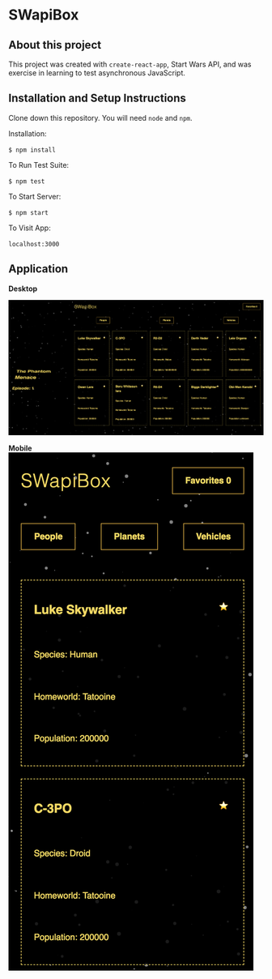 # SWapiBox
## About this project
This project was created with `create-react-app`, Start Wars API, and was exercise in learning to test asynchronous JavaScript.
## Installation and Setup Instructions

Clone down this repository. You will need `node` and `npm`.

Installation:

`$ npm install`

To Run Test Suite:

`$ npm test`

To Start Server:

`$ npm start`

To Visit App:

`localhost:3000`

## Application

**Desktop**

![desktop](./src/images/desktop.png)

**Mobile**
![mobile](./src/images/mobile.png)